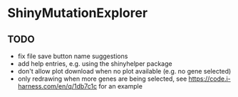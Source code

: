 # ShinyMutationExplorer

## TODO

- fix file save button name suggestions
- add help entries, e.g. using the shinyhelper package
- don't allow plot download when no plot available (e.g. no gene selected)
- only redrawing when more genes are being selected, see https://code.i-harness.com/en/q/1db7c1c for an example
